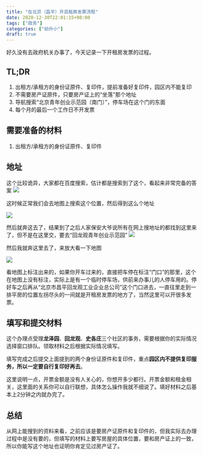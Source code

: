 ```yaml
---
title: "在北京（昌平）开具租房发票流程"
date: 2020-12-30T22:01:15+08:00
tags: ["政务"]
categories: ["幼升小"]
draft: true
---
```


好久没有去政府机关办事了，今天记录一下开租房发票的过程。

<!--more-->

## TL;DR

1. 出租方/承租方的身份证原件、复印件，提前准备好复印件，园区内不能复印
2. 不需要房产证原件，只要房产证上的“坐落”那个地址
3. 导航搜索“北京青年创业示范园（南门）”，停车场在这个门的东面
4. 每个月的最后一个工作日不开发票

## 需要准备的材料

1. 出租方/承租方的身份证原件、复印件

## 地址

这个比较诡异，大家都在百度搜索，估计都是搜索到了这个，看起来非常完备的答案
![](/images/2020-12-30-22-06-08.png)

这时候正常我们会去地图上搜索这个位置，然后得到这么个地址

![](/images/2020-12-30-22-06-47.png)

然后就奔这去了，结果到了之后人家保安大爷说所有在网上搜地址的都找到这里来了，但不是在这里交，要去“回龙观青年创业示范园”
![](/images/2020-12-30-22-08-07.png)

然后我就奔这里去了，来放大看一下地图

![](/images/2020-12-30-22-10-10.png)

看地图上标注出来的，如果你开车过来的，直接把车停在标注“门口”的那里，这个在地图上没有标注，实际上是有一个临时停车场，供前来办事儿的人停车用的。停好车之后再从“北京市昌平回龙观工业企业总公司”这个门口进去，一直往里走到一排平房的位置左拐尽头的一间就是开租房发票的地方了，当然这里可以开很多发票。

## 填写和提交材料

这个办理点受理**龙泽园**、**回龙观**、**史各庄**三个社区的事务，需要根据你的实际情况选择窗口排队。领取材料之后根据实际情况填写。

填写完成之后提交上面提到的两个身份证原件和复印件，重点**园区内不提供复印服务，所以一定要自行复印好再去**。

这里说明一点，开票金额是没有人关心的，你想开多少都行。开票金额和租金相关，这里面的关系你可以自行联想，具体怎么操作我就不细说了。填好材料之后基本上2分钟之内就办完了。

## 总结

从网上能搜到的资料来看，之前应该是要房产证原件和复印件的，但我实际去办理过程中是没有要的，但填写的材料上要写房屋的具体位置，要和房产证上的一致，所以你能写这个地址也证明你肯定见过房产证了。
